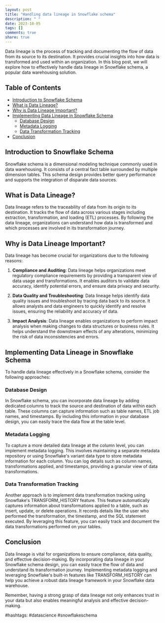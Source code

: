```yaml
---
layout: post
title: "Handling data lineage in Snowflake schema"
description: " "
date: 2023-10-05
tags: []
comments: true
share: true
---
```


Data lineage is the process of tracking and documenting the flow of data from its source to its destination. It provides crucial insights into how data is transformed and used within an organization. In this blog post, we will explore how to effectively handle data lineage in Snowflake schema, a popular data warehousing solution.

## Table of Contents
- [Introduction to Snowflake Schema](#introduction-to-snowflake-schema)
- [What is Data Lineage?](#what-is-data-lineage)
- [Why is Data Lineage Important?](#why-is-data-lineage-important)
- [Implementing Data Lineage in Snowflake Schema](#implementing-data-lineage-in-snowflake-schema)
  - [Database Design](#database-design)
  - [Metadata Logging](#metadata-logging)
  - [Data Transformation Tracking](#data-transformation-tracking)
- [Conclusion](#conclusion)

## Introduction to Snowflake Schema

Snowflake schema is a dimensional modeling technique commonly used in data warehousing. It consists of a central fact table surrounded by multiple dimension tables. This schema design provides better query performance and supports the integration of disparate data sources.

## What is Data Lineage?

Data lineage refers to the traceability of data from its origin to its destination. It tracks the flow of data across various stages including extraction, transformation, and loading (ETL) processes. By following the data lineage, organizations can understand how data is transformed and which processes are involved in its transformation journey.

## Why is Data Lineage Important?

Data lineage has become crucial for organizations due to the following reasons:

1. **Compliance and Auditing**: Data lineage helps organizations meet regulatory compliance requirements by providing a transparent view of data usage and transformations. It enables auditors to validate data accuracy, identify potential errors, and ensure data privacy and security.

2. **Data Quality and Troubleshooting**: Data lineage helps identify data quality issues and troubleshoot by tracing data back to its source. It allows analysts and data engineers to quickly identify and resolve issues, ensuring the reliability and accuracy of data.

3. **Impact Analysis**: Data lineage enables organizations to perform impact analysis when making changes to data structures or business rules. It helps understand the downstream effects of any alterations, minimizing the risk of data inconsistencies and errors.

## Implementing Data Lineage in Snowflake Schema

To handle data lineage effectively in a Snowflake schema, consider the following approaches:

### Database Design

In Snowflake schema, you can incorporate data lineage by adding dedicated columns to track the source and destination of data within each table. These columns can capture information such as table names, ETL job names, and timestamps. By including this information in your database design, you can easily trace the data flow at the table level.

### Metadata Logging

To capture a more detailed data lineage at the column level, you can implement metadata logging. This involves maintaining a separate metadata repository or using Snowflake's variant data type to store metadata information for each column. You can log details such as column names, transformations applied, and timestamps, providing a granular view of data transformations.

### Data Transformation Tracking

Another approach is to implement data transformation tracking using Snowflake's TRANSFORM_HISTORY feature. This feature automatically captures information about transformations applied to a table, such as insert, update, or delete operations. It records details like the user who performed the transformation, the timestamp, and the SQL statement executed. By leveraging this feature, you can easily track and document the data transformations performed on your tables.

## Conclusion

Data lineage is vital for organizations to ensure compliance, data quality, and effective decision-making. By incorporating data lineage in your Snowflake schema design, you can easily trace the flow of data and understand its transformation journey. Implementing metadata logging and leveraging Snowflake's built-in features like TRANSFORM_HISTORY can help you achieve a robust data lineage framework in your Snowflake data warehouse.

Remember, having a strong grasp of data lineage not only enhances trust in your data but also enables meaningful analysis and effective decision-making.

#hashtags: #datascience #snowflakeschema